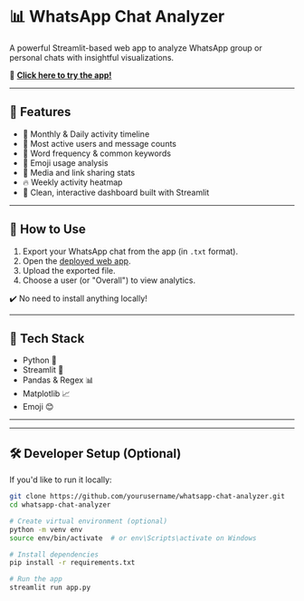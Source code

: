 # 📊 WhatsApp Chat Analyzer

A powerful Streamlit-based web app to analyze WhatsApp group or personal chats with insightful visualizations.

🚀 **[Click here to try the app!]([https://your-deployed-app-link](https://whatsappchatanalysis-d2fffjhxkrjudskyyqfh7x.streamlit.app/))**

---

## 🎯 Features

- 📅 Monthly & Daily activity timeline
- 👥 Most active users and message counts
- 💬 Word frequency & common keywords
- 🤩 Emoji usage analysis
- 📎 Media and link sharing stats
- 🔥 Weekly activity heatmap
- 🎨 Clean, interactive dashboard built with Streamlit

---

## 📂 How to Use

1. Export your WhatsApp chat from the app (in `.txt` format).
2. Open the [deployed web app](https://whatsappchatanalysis-d2fffjhxkrjudskyyqfh7x.streamlit.app/).
3. Upload the exported file.
4. Choose a user (or "Overall") to view analytics.

✔️ No need to install anything locally!

---

## 🧠 Tech Stack

- Python 🐍
- Streamlit 🎈
- Pandas & Regex 📊
- Matplotlib 📈
- Emoji 😊

---

---

## 🛠️ Developer Setup (Optional)

If you'd like to run it locally:

```bash
git clone https://github.com/yourusername/whatsapp-chat-analyzer.git
cd whatsapp-chat-analyzer

# Create virtual environment (optional)
python -m venv env
source env/bin/activate  # or env\Scripts\activate on Windows

# Install dependencies
pip install -r requirements.txt

# Run the app
streamlit run app.py
